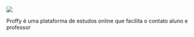 <img src="./web/src/assets/imagens/favicon.png"/>

Proffy é uma plataforma de estudos online que facilita o contato aluno e professor
